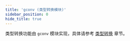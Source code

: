 ```yaml
---
title: 'gconv (类型转换模块)'
sidebar_position: 0
hide_title: true
---
```


类型转换功能由 `gconv` 模块实现，具体请参考 [类型转换](../../核心组件-重点/类型转换/类型转换.md) 章节。